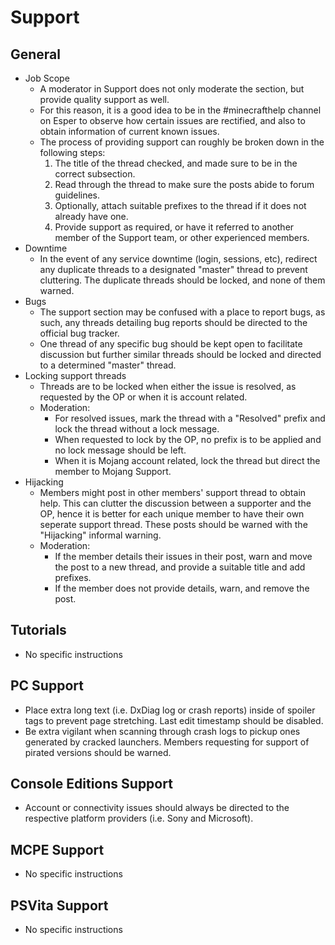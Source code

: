 # Support
## General
* Job Scope
  * A moderator in Support does not only moderate the section, but provide quality support as well. 
  * For this reason, it is a good idea to be in the #minecrafthelp channel on Esper to observe how certain issues are rectified, and also to obtain information of current known issues. 
  * The process of providing support can roughly be broken down in the following steps:
    1. The title of the thread checked, and made sure to be in the correct subsection.
    2. Read through the thread to make sure the posts abide to forum guidelines.
    3. Optionally, attach suitable prefixes to the thread if it does not already have one.
    4. Provide support as required, or have it referred to another member of the Support team, or other experienced members.
* Downtime
  * In the event of any service downtime (login, sessions, etc), redirect any duplicate threads to a designated "master" thread to prevent cluttering. The duplicate threads should be locked, and none of them warned. 
* Bugs
  * The support section may be confused with a place to report bugs, as such, any threads detailing bug reports should be directed to the official bug tracker. 
  * One thread of any specific bug should be kept open to facilitate discussion but further similar threads should be locked and directed to a determined "master" thread. 
* Locking support threads
  * Threads are to be locked when either the issue is resolved, as requested by the OP or when it is account related.
  * Moderation: 
    * For resolved issues, mark the thread with a "Resolved" prefix and lock the thread without a lock message. 
    * When requested to lock by the OP, no prefix is to be applied and no lock message should be left.
    * When it is Mojang account related, lock the thread but direct the member to Mojang Support. 
* Hijacking
  * Members might post in other members' support thread to obtain help. This can clutter the discussion between a supporter and the OP, hence it is better for each unique member to have their own seperate support thread. These posts should be warned with the "Hijacking" informal warning. 
  * Moderation: 
    * If the member details their issues in their post, warn and move the post to a new thread, and provide a suitable title and add prefixes. 
    * If the member does not provide details, warn, and remove the post.

## Tutorials
* No specific instructions

## PC Support 
* Place extra long text (i.e. DxDiag log or crash reports) inside of spoiler tags to prevent page stretching. Last edit timestamp should be disabled.
* Be extra vigilant when scanning through crash logs to pickup ones generated by cracked launchers. Members requesting for support of pirated versions should be warned. 

## Console Editions Support
* Account or connectivity issues should always be directed to the respective platform providers (i.e. Sony and Microsoft).

## MCPE Support
* No specific instructions

## PSVita Support
* No specific instructions
